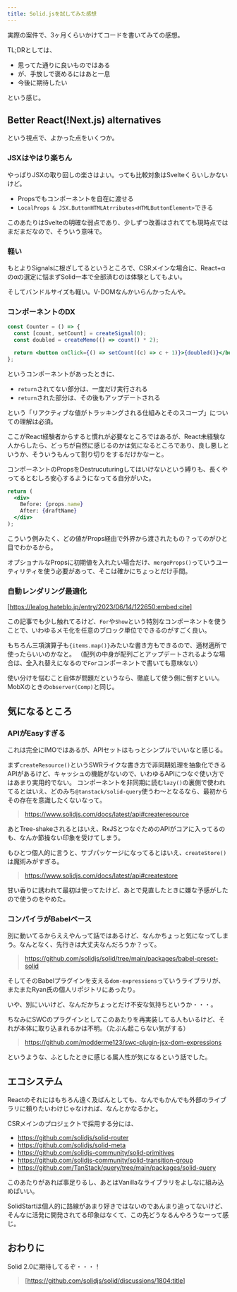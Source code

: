```yaml
---
title: Solid.jsを試してみた感想
---
```


実際の案件で、3ヶ月くらいかけてコードを書いてみての感想。

TL;DRとしては、

- 思ってた通りに良いものではある
- が、手放しで褒めるにはあと一息
- 今後に期待したい

という感じ。

## Better React(!Next.js) alternatives

という視点で、よかった点をいくつか。

### JSXはやはり楽ちん

やっぱりJSXの取り回しの楽さはよい。っても比較対象はSvelteくらいしかないけど。

- Propsでもコンポーネントを自在に渡せる
- `LocalProps & JSX.ButtonHTMLAtrributes<HTMLButtonElement>`できる

このあたりはSvelteの明確な弱点であり、少しずつ改善はされてても現時点ではまだまだなので、そういう意味で。

### 軽い

もとよりSignalsに根ざしてるというところで、CSRメインな場合に、React+αのαの選定に悩まずSolid一本で全部済むのは体験としてもよい。

そしてバンドルサイズも軽い。V-DOMなんかいらんかったんや。

### コンポーネントのDX

```jsx
const Counter = () => {
  const [count, setCount] = createSignal(0);
  const doubled = createMemo(() => count() * 2);

  return <button onClick={() => setCount((c) => c + 1)}>{doubled()}</button>;
};
```

というコンポーネントがあったときに、

- `return`されてない部分は、一度だけ実行される
- `return`された部分は、その後もアップデートされる

という「リアクティブな値がトラッキングされる仕組みとそのスコープ」についての理解は必須。

ここがReact経験者からすると慣れが必要なところではあるが、React未経験な人からしたら、どっちが自然に感じるのかは気になるところであり、良し悪しというか、そういうもんって割り切りをするだけかなーと。

コンポーネントのPropsをDestrucuturingしてはいけないという縛りも、長くやってるとむしろ安心するようになってる自分がいた。

```jsx
return (
  <div>
    Before: {props.name}
    After: {draftName}
  </div>
);
```

こういう例みたく、どの値がProps経由で外界から渡されたもの？ってのがひと目でわかるから。

オプショナルなPropsに初期値を入れたい場合だけ、`mergeProps()`っていうユーティリティを使う必要があって、そこは確かにちょっとだけ手間。

### 自動レンダリング最適化

[https://lealog.hateblo.jp/entry/2023/06/14/122650:embed:cite]

この記事でも少し触れてるけど、`For`や`Show`という特別なコンポーネントを使うことで、いわゆるメモ化を任意のブロック単位でできるのがすごく良い。

もちろん三項演算子も`{items.map()}`みたいな書き方もできるので、適材適所で使ったらいいのかなと。
（配列の中身が配列ごとアップデートされるような場合は、全入れ替えになるので`For`コンポーネントで書いても意味ない）

使い分けを悩むこと自体が問題だというなら、徹底して使う側に倒すといい。MobXのときの`observer(Comp)`と同じ。

## 気になるところ

### APIがEasyすぎる

これは完全にIMOではあるが、APIセットはもっとシンプルでいいなと感じる。

まず`createResource()`というSWRライクな書き方で非同期処理を抽象化できるAPIがあるけど、キャッシュの機能がないので、いわゆるAPIにつなぐ使い方ではあまり実用的でない。
コンポーネントを非同期に読む`lazy()`の裏側で使われてるとはいえ、どのみち`@tanstack/solid-query`使うわ〜となるなら、最初からその存在を意識したくないなって。

> https://www.solidjs.com/docs/latest/api#createresource

あとTree-shakeされるとはいえ、RxJSとつなぐためのAPIがコアに入ってるのも、なんか節操ない印象を受けてしまう。

もひとつ個人的に言うと、サブパッケージになってるとはいえ、`createStore()`は魔術みがすぎる。

> https://www.solidjs.com/docs/latest/api#createstore

甘い香りに誘われて最初は使ってたけど、あとで見直したときに嫌な予感がしたので使うのをやめた。

### コンパイラがBabelベース

別に動いてるからええやんって話ではあるけど、なんかちょっと気になってしまう。なんとなく、先行きは大丈夫なんだろうか？って。

> https://github.com/solidjs/solid/tree/main/packages/babel-preset-solid

そしてそのBabelプラグインを支える`dom-expressions`っていうライブラリが、またまたRyan氏の個人リポジトリにあったり。

いや、別にいいけど、なんだかちょっとだけ不安な気持ちというか・・・。

ちなみにSWCのプラグインとしてこのあたりを再実装してる人もいるけど、それが本体に取り込まれるかは不明。（たぶん起こらない気がする）

> https://github.com/modderme123/swc-plugin-jsx-dom-expressions

というような、ふとしたときに感じる属人性が気になるという話でした。

## エコシステム

Reactのそれにはもちろん遠く及ばんとしても、なんでもかんでも外部のライブラリに頼りたいわけじゃなければ、なんとかなるかと。

CSRメインのプロジェクトで採用する分には、

- https://github.com/solidjs/solid-router
- https://github.com/solidjs/solid-meta
- https://github.com/solidjs-community/solid-primitives
- https://github.com/solidjs-community/solid-transition-group
- https://github.com/TanStack/query/tree/main/packages/solid-query

このあたりがあれば事足りるし、あとはVanillaなライブラリをよしなに組み込めばいい。

SolidStartは個人的に路線があまり好きではないのであんまり追ってないけど、そんなに活発に開発されてる印象はなくて、この先どうなるんやろうなーって感じ。

## おわりに

Solid 2.0に期待してるぞ・・・！

> [https://github.com/solidjs/solid/discussions/1804:title]
